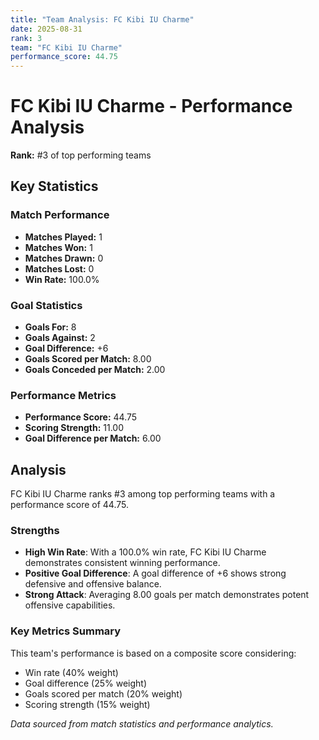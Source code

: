 ```yaml
---
title: "Team Analysis: FC Kibi IU Charme"
date: 2025-08-31
rank: 3
team: "FC Kibi IU Charme"
performance_score: 44.75
---
```


# FC Kibi IU Charme - Performance Analysis

**Rank:** #3 of top performing teams

## Key Statistics

### Match Performance
- **Matches Played:** 1
- **Matches Won:** 1
- **Matches Drawn:** 0
- **Matches Lost:** 0
- **Win Rate:** 100.0%

### Goal Statistics
- **Goals For:** 8
- **Goals Against:** 2
- **Goal Difference:** +6
- **Goals Scored per Match:** 8.00
- **Goals Conceded per Match:** 2.00

### Performance Metrics
- **Performance Score:** 44.75
- **Scoring Strength:** 11.00
- **Goal Difference per Match:** 6.00

## Analysis

FC Kibi IU Charme ranks #3 among top performing teams with a performance score of 44.75.

### Strengths
- **High Win Rate**: With a 100.0% win rate, FC Kibi IU Charme demonstrates consistent winning performance.
- **Positive Goal Difference**: A goal difference of +6 shows strong defensive and offensive balance.
- **Strong Attack**: Averaging 8.00 goals per match demonstrates potent offensive capabilities.

### Key Metrics Summary

This team's performance is based on a composite score considering:
- Win rate (40% weight)
- Goal difference (25% weight) 
- Goals scored per match (20% weight)
- Scoring strength (15% weight)

*Data sourced from match statistics and performance analytics.*
